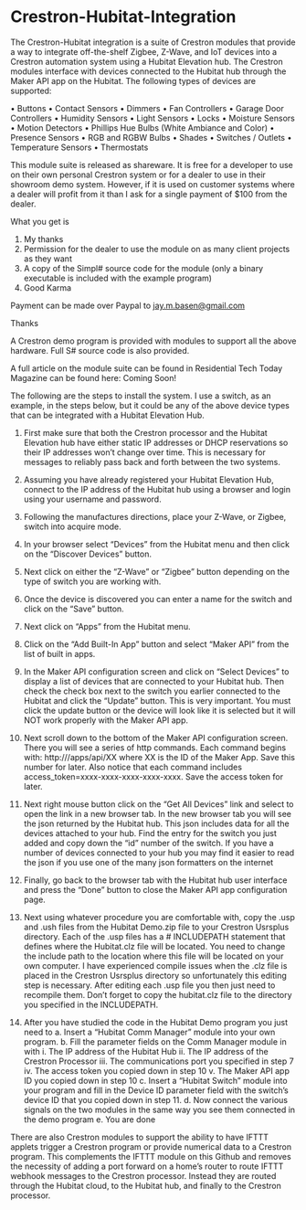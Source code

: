 # Crestron-Hubitat-Integration

The Crestron-Hubitat integration is a suite of Crestron modules that provide 
a way to integrate off-the-shelf Zigbee, Z-Wave, and IoT devices into a 
Crestron automation system using a Hubitat Elevation hub.  The Crestron 
modules interface with devices connected to the Hubitat hub through the 
Maker API app on the Hubitat.  The following types of devices are supported:

•	Buttons
•	Contact Sensors
•	Dimmers
•	Fan Controllers
•	Garage Door Controllers
•	Humidity Sensors
•	Light Sensors
•	Locks
•	Moisture Sensors
•	Motion Detectors
•	Phillips Hue Bulbs (White Ambiance and Color)
•	Presence Sensors
•	RGB and RGBW Bulbs
•	Shades
•	Switches / Outlets
•	Temperature Sensors
•	Thermostats

This module suite is released as shareware.  It is free for a developer to 
use on their own personal Crestron system or for a dealer to use in their 
showroom demo system.  However, if it is used on customer systems where a 
dealer will profit from it than I ask for a single payment of $100 from the 
dealer.  

What you get is 

1) My thanks
2) Permission for the dealer to use the module on as many client projects 
as they want
3) A copy of the Simpl# source code for the module (only a binary executable 
is included with the example program)
4) Good Karma

Payment can be made over Paypal to jay.m.basen@gmail.com

Thanks

A Crestron demo program is provided with modules to support all the above 
hardware.  Full S# source code is also provided.

A full article on the module suite can be found in Residential Tech Today 
Magazine can be found here: Coming Soon!

The following are the steps to install the system.  I use a switch, as an 
example, in the steps below, but it could be any of the above device types 
that can be integrated with a Hubitat Elevation Hub.

1.	First make sure that both the Crestron processor and the Hubitat 
Elevation hub have either static IP addresses or DHCP reservations so 
their IP addresses won’t change over time.  This is necessary for messages 
to reliably pass back and forth between the two systems.

2.	Assuming you have already registered your Hubitat Elevation Hub, 
connect to the IP address of the Hubitat hub using a browser and login 
using your username and password.

3.	Following the manufactures directions, place your Z-Wave, or Zigbee, 
switch into acquire mode.

4.	In your browser select “Devices” from the Hubitat menu and then click 
on the “Discover Devices” button. 

5.	Next click on either the “Z-Wave” or “Zigbee” button depending on the 
type of switch you are working with.

6.	Once the device is discovered you can enter a name for the switch and 
click on the “Save” button.

7.	Next click on “Apps” from the Hubitat menu.

8.	Click on the “Add Built-In App” button and select “Maker API” from the 
list of built in apps.

9.	In the Maker API configuration screen and click on “Select Devices” to 
display a list of devices that are connected to your Hubitat hub.  Then 
check the check box next to the switch you earlier connected to the Hubitat 
and click the “Update” button.  This is very important.  You must click the 
update button or the device will look like it is selected but it will NOT 
work properly with the Maker API app.

10.	Next scroll down to the bottom of the Maker API configuration screen.  
There you will see a series of http commands.  Each command begins with: 
http://<IP Address of Hubitat hub>/apps/api/XX where XX is the ID of the 
Maker App.  Save this number for later.  Also notice that each command 
includes access_token=xxxx-xxxx-xxxx-xxxx-xxxx.  Save the access token 
for later.

11.	Next right mouse button click on the “Get All Devices” link and select 
to open the link in a new browser tab.  In the new browser tab you will see 
the json returned by the Hubitat hub.  This json includes data for all the 
devices attached to your hub.  Find the entry for the switch you just added 
and copy down the “id” number of the switch.  If you have a number of 
devices connected to your hub you may find it easier to read the json if you 
use one of the many json formatters on the internet

12.	Finally, go back to the browser tab with the Hubitat hub user interface 
and press the “Done” button to close the Maker API app configuration page.

13.	Next using whatever procedure you are comfortable with, copy the .usp 
and .ush files from the Hubitat Demo.zip file to your Crestron Usrsplus 
directory.  Each of the .usp files has a # INCLUDEPATH statement that 
defines where the Hubitat.clz file will be located.  You need to change 
the include path to the location where this file will be located on your 
own computer.  I have experienced compile issues when the .clz file is placed 
in the Crestron Usrsplus directory so unfortunately this editing step is 
necessary.  After editing each .usp file you then just need to recompile 
them.  Don’t forget to copy the hubitat.clz file to the directory you 
specified in the INCLUDEPATH.

14.	After you have studied the code in the Hubitat Demo program you just 
need to
a.	Insert a “Hubitat Comm Manager” module into your own program.
b.	Fill the parameter fields on the Comm Manager module in with
i.	The IP address of the Hubitat Hub
ii.	The IP address of the Crestron Processor
iii.	The communications port you specified in step 7
iv.	The access token you copied down in step 10
v.	The Maker API app ID you copied down in step 10
c.	Insert a “Hubitat Switch” module into your program and fill in the 
Device ID parameter field with the switch’s device ID that you copied 
down in step 11.
d.	Now connect the various signals on the two modules in the same way 
you see them connected in the demo program
e.	You are done

There are also Crestron modules to support the ability to have IFTTT 
applets trigger a Crestron program or provide numerical data to a Crestron 
program.  This complements the IFTTT module on this Github and removes the 
necessity of adding a port forward on a home’s router to route IFTTT 
webhook messages to the Crestron processor.  Instead they are routed through 
the Hubitat cloud, to the Hubitat hub, and finally to the Crestron processor.  

